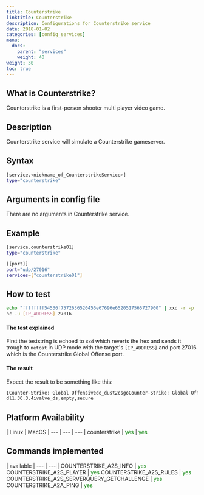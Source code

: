 ```yaml
---
title: Counterstrike
linktitle: Counterstrike
description: Configurations for Counterstrike service
date: 2018-01-02
categories: [config_services]
menu:
  docs:
    parent: "services"
    weight: 40
weight: 30
toc: true
---
```

## What is Counterstrike?

Counterstrike is a first-person shooter multi player video game.


## Description

Counterstrike service will simulate a Counterstrike gameserver.


## Syntax

```bash
[service.<nickname_of_CounterstrikeService>]
type="counterstrike"
```


## Arguments in config file

There are no arguments in Counterstrike service.

## Example

```bash
[service.counterstrike01]
type="counterstrike"

[[port]]
port="udp/27016"
services=["counterstrike01"]
```

## How to test

```bash
echo "ffffffff54536f7572636520456e67696e6520517565727900" | xxd -r -p |
nc -u [IP_ADDRESS] 27016
```

#### The test explained
First the teststring is echoed to `xxd` which reverts the hex and sends it trough to `netcat` in UDP mode with the target's `[IP_ADDRESS]` and port 27016 which is the Counterstrike Global Offense port.

#### The result
Expect the result to be something like this:

```bash
ICounter-Strike: Global Offensivede_dust2csgoCounter-Strike: Global Offensive
dl1.36.3.4ivalve_ds,empty,secure
```
## Platform Availability

 | Linux | MacOS |
--- | --- | --- |
counterstrike | <span style="color:green">yes</span> | <span style="color:green">yes</span>


## Commands implemented

 | available |
 --- | --- |
COUNTERSTRIKE_A2S_INFO | <span style="color:green">yes</span>
COUNTERSTRIKE_A2S_PLAYER  | <span style="color:green">yes</span>
COUNTERSTRIKE_A2S_RULES  | <span style="color:green">yes</span>
COUNTERSTRIKE_A2S_SERVERQUERY_GETCHALLENGE | <span style="color:green">yes</span>
COUNTERSTRIKE_A2A_PING  | <span style="color:green">yes</span>
